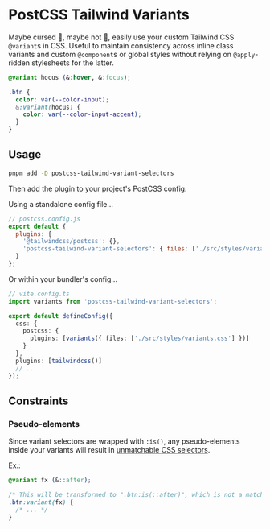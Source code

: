 # PostCSS Tailwind Variants

Maybe cursed 🤮, maybe not 🤩, easily use your custom Tailwind CSS `@variant`s in CSS. Useful to
maintain consistency across inline class variants and custom `@component`s or global styles without
relying on `@apply`-ridden stylesheets for the latter.

```css
@variant hocus (&:hover, &:focus);

.btn {
  color: var(--color-input);
  &:variant(hocus) {
    color: var(--color-input-accent);
  }
}
```

## Usage

```bash
pnpm add -D postcss-tailwind-variant-selectors
```

Then add the plugin to your project's PostCSS config:

Using a standalone config file...

```js
// postcss.config.js
export default {
  plugins: {
    '@tailwindcss/postcss': {},
    'postcss-tailwind-variant-selectors': { files: ['./src/styles/variants.css'] }
  }
};
```

Or within your bundler's config...

```ts
// vite.config.ts
import variants from 'postcss-tailwind-variant-selectors';

export default defineConfig({
  css: {
    postcss: {
      plugins: [variants({ files: ['./src/styles/variants.css'] })]
    }
  },
  plugins: [tailwindcss()]
  // ...
});
```

## Constraints

### Pseudo-elements

Since variant selectors are wrapped with `:is()`, any pseudo-elements inside your variants will
result in
[unmatchable CSS selectors](https://developer.mozilla.org/en-US/docs/Web/CSS/:is#is_does_not_select_pseudo-elements).

Ex.:

```css
@variant fx (&::after);

/* This will be transformed to ".btn:is(::after)", which is not a matchable selector. */
.btn:variant(fx) {
  /* ... */
}
```
